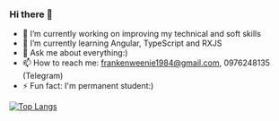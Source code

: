 ### Hi there 👋

- 🔭 I’m currently working on improving my technical and soft skills
- 🌱 I’m currently learning Angular, TypeScript and RXJS
- 💬 Ask me about everything:)
- 📫 How to reach me: frankenweenie1984@gmail.com, 0976248135 (Telegram)
- ⚡ Fun fact: I'm permanent student:)

[![Top Langs](https://github-readme-stats.vercel.app/api/top-langs/?username=vik-art&hide=html&layout=compact&theme=tokyonight)](https://github.com/vik-art/github-readme-stats)

